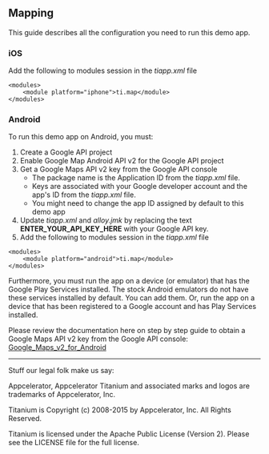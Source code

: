 ## Mapping

This guide describes all the configuration you need to run this demo app.

### iOS

Add the following to modules session in the *tiapp.xml* file

```
<modules>
	<module platform="iphone">ti.map</module>
</modules>
```

### Android

To run this demo app on Android, you must:
1. Create a Google API project
2. Enable Google Map Android API v2 for the Google API project
3. Get a Google Maps API v2 key from the Google API console
	* The package name is the Application ID from the *tiapp.xml* file.
	* Keys are associated with your Google developer account and the app's ID from the *tiapp.xml* file.
	* You might need to change the app ID assigned by default to this demo app
4. Update *tiapp.xml* and *alloy.jmk* by replacing the text **ENTER_YOUR_API_KEY_HERE** with your Google API key.
5. Add the following to modules session in the *tiapp.xml* file
```
<modules>
	<module platform="android">ti.map</module>
</modules>
```

Furthermore, you must run the app on a device (or emulator) that has the Google Play Services installed.
The stock Android emulators do not have these services installed by default. You can add them. Or, run the app on a device
that has been registered to a Google account and has Play Services installed.

Please review the documentation here on step by step guide to obtain a Google Maps API v2 key from the Google API console:
[Google_Maps_v2_for_Android](http://docs.appcelerator.com/titanium/latest/#!/guide/Google_Maps_v2_for_Android)



----------------------------------
Stuff our legal folk make us say:

Appcelerator, Appcelerator Titanium and associated marks and logos are
trademarks of Appcelerator, Inc.

Titanium is Copyright (c) 2008-2015 by Appcelerator, Inc. All Rights Reserved.

Titanium is licensed under the Apache Public License (Version 2). Please
see the LICENSE file for the full license.
